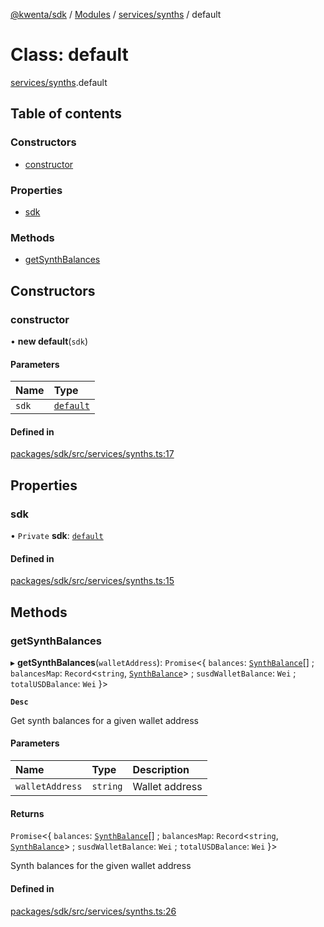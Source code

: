 [@kwenta/sdk](../README.md) / [Modules](../modules.md) / [services/synths](../modules/services_synths.md) / default

# Class: default

[services/synths](../modules/services_synths.md).default

## Table of contents

### Constructors

- [constructor](services_synths.default.md#constructor)

### Properties

- [sdk](services_synths.default.md#sdk)

### Methods

- [getSynthBalances](services_synths.default.md#getsynthbalances)

## Constructors

### constructor

• **new default**(`sdk`)

#### Parameters

| Name | Type |
| :------ | :------ |
| `sdk` | [`default`](index.default.md) |

#### Defined in

[packages/sdk/src/services/synths.ts:17](https://github.com/Kwenta/kwenta/blob/616d9e548/packages/sdk/src/services/synths.ts#L17)

## Properties

### sdk

• `Private` **sdk**: [`default`](index.default.md)

#### Defined in

[packages/sdk/src/services/synths.ts:15](https://github.com/Kwenta/kwenta/blob/616d9e548/packages/sdk/src/services/synths.ts#L15)

## Methods

### getSynthBalances

▸ **getSynthBalances**(`walletAddress`): `Promise`<{ `balances`: [`SynthBalance`](../modules/types_synths.md#synthbalance)[] ; `balancesMap`: `Record`<`string`, [`SynthBalance`](../modules/types_synths.md#synthbalance)\> ; `susdWalletBalance`: `Wei` ; `totalUSDBalance`: `Wei`  }\>

**`Desc`**

Get synth balances for a given wallet address

#### Parameters

| Name | Type | Description |
| :------ | :------ | :------ |
| `walletAddress` | `string` | Wallet address |

#### Returns

`Promise`<{ `balances`: [`SynthBalance`](../modules/types_synths.md#synthbalance)[] ; `balancesMap`: `Record`<`string`, [`SynthBalance`](../modules/types_synths.md#synthbalance)\> ; `susdWalletBalance`: `Wei` ; `totalUSDBalance`: `Wei`  }\>

Synth balances for the given wallet address

#### Defined in

[packages/sdk/src/services/synths.ts:26](https://github.com/Kwenta/kwenta/blob/616d9e548/packages/sdk/src/services/synths.ts#L26)
